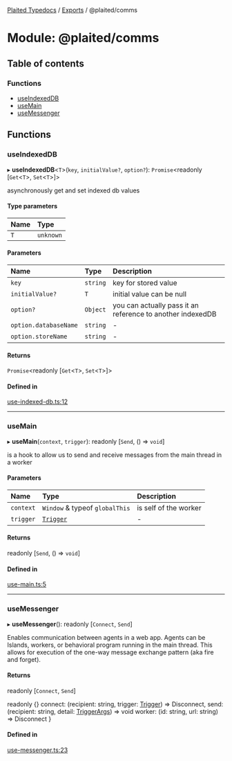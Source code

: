 [Plaited Typedocs](../README.md) / [Exports](../modules.md) / @plaited/comms

# Module: @plaited/comms

## Table of contents

### Functions

- [useIndexedDB](plaited_comms.md#useindexeddb)
- [useMain](plaited_comms.md#usemain)
- [useMessenger](plaited_comms.md#usemessenger)

## Functions

### useIndexedDB

▸ **useIndexedDB**<`T`\>(`key`, `initialValue?`, `option?`): `Promise`<readonly [`Get`<`T`\>, `Set`<`T`\>]\>

asynchronously get and set indexed db values

#### Type parameters

| Name | Type |
| :------ | :------ |
| `T` | `unknown` |

#### Parameters

| Name | Type | Description |
| :------ | :------ | :------ |
| `key` | `string` | key for stored value |
| `initialValue?` | `T` | initial value can be null |
| `option?` | `Object` | you can actually pass it an reference to another indexedDB |
| `option.databaseName` | `string` | - |
| `option.storeName` | `string` | - |

#### Returns

`Promise`<readonly [`Get`<`T`\>, `Set`<`T`\>]\>

#### Defined in

[use-indexed-db.ts:12](https://github.com/plaited/plaited/blob/d256361/libs/comms/src/use-indexed-db.ts#L12)

___

### useMain

▸ **useMain**(`context`, `trigger`): readonly [`Send`, () => `void`]

is a hook to allow us to send and receive messages from the main thread in a worker

#### Parameters

| Name | Type | Description |
| :------ | :------ | :------ |
| `context` | `Window` & typeof `globalThis` | is self of the worker |
| `trigger` | [`Trigger`](plaited.index.md#trigger) | - |

#### Returns

readonly [`Send`, () => `void`]

#### Defined in

[use-main.ts:5](https://github.com/plaited/plaited/blob/d256361/libs/comms/src/use-main.ts#L5)

___

### useMessenger

▸ **useMessenger**(): readonly [`Connect`, `Send`]

Enables communication between agents in a web app.
Agents can be Islands, workers, or behavioral program running in the main thread.
This allows for execution of the one-way message exchange pattern (aka
fire and forget).

#### Returns

readonly [`Connect`, `Send`]

readonly {}
  connect: (recipient: string, trigger: [Trigger](plaited.index.md#trigger)) => Disconnect,
  send: (recipient: string, detail: [TriggerArgs](plaited.index.md#triggerargs)) => void
  worker: (id: string, url: string) =>  Disconnect
}

#### Defined in

[use-messenger.ts:23](https://github.com/plaited/plaited/blob/d256361/libs/comms/src/use-messenger.ts#L23)
